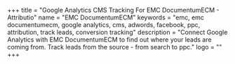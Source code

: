+++
title = "Google Analytics CMS Tracking For EMC DocumentumECM - Attributio"
name = "EMC DocumentumECM"
keywords = "emc, emc documentumecm, google analytics, cms, adwords, facebook, ppc, attribution, track leads, conversion tracking"
description = "Connect Google Analytics with EMC DocumentumECM to find out where your leads are coming from. Track leads from the source - from search to ppc."
logo = ""
+++
